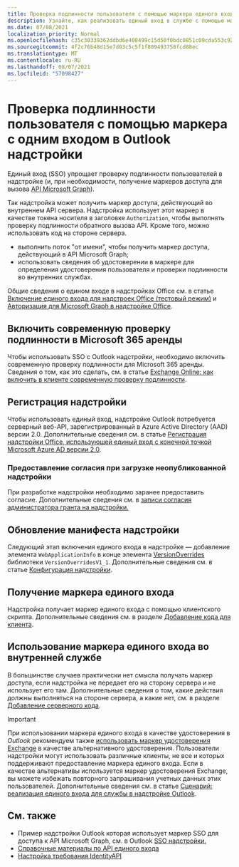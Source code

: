 ```yaml
---
title: Проверка подлинности пользователя с помощью маркера единого входа
description: Узнайте, как реализовать единый вход в службе с помощью маркера единого входа, предоставляемого надстройкой Outlook.
ms.date: 07/08/2021
localization_priority: Normal
ms.openlocfilehash: c35c30339362ddbd6e408499c15d50f0bdc0851c09cda553c92b0ae5cb72c7de
ms.sourcegitcommit: 4f2c76b48d15e7d03c5c5f1f809493758fcd88ec
ms.translationtype: MT
ms.contentlocale: ru-RU
ms.lasthandoff: 08/07/2021
ms.locfileid: "57098427"
---
```

# <a name="authenticate-a-user-with-a-single-sign-on-token-in-an-outlook-add-in"></a>Проверка подлинности пользователя с помощью маркера с одним входом в Outlook надстройки

Единый вход (SSO) упрощает проверку подлинности пользователей в надстройке (и, при необходимости, получение маркеров доступа для вызова [API Microsoft Graph](/graph/overview)).

Так надстройка может получить маркер доступа, действующий во внутреннем API сервера. Надстройка использует этот маркер в качестве токена носителя в заголовке `Authorization`, чтобы выполнять проверку подлинности обратного вызова API. Кроме того, можно использовать код на стороне сервера.

- выполнить поток "от имени", чтобы получить маркер доступа, действующий в API Microsoft Graph;
- использовать сведения об удостоверении в маркере для определения удостоверения пользователя и проверки подлинности во внутренних службах.

Общие сведения о едином входе в надстройках Office см. в статье [Включение единого входа для надстроек Office (тестовый режим)](../develop/sso-in-office-add-ins.md) и [Авторизация для Microsoft Graph в надстройке Office](../develop/authorize-to-microsoft-graph.md).

## <a name="enable-modern-authentication-in-your-microsoft-365-tenancy"></a>Включить современную проверку подлинности в Microsoft 365 аренды

Чтобы использовать SSO с Outlook надстройки, необходимо включить современную проверку подлинности для Microsoft 365 аренды. Сведения о том, как это сделать, см. в статье [Exchange Online: как включить в клиенте современную проверку подлинности](https://social.technet.microsoft.com/wiki/contents/articles/32711.exchange-online-how-to-enable-your-tenant-for-modern-authentication.aspx).

## <a name="register-your-add-in"></a>Регистрация надстройки

Чтобы использовать единый вход, надстройке Outlook потребуется серверный веб-API, зарегистрированный в Azure Active Directory (AAD) версии 2.0. Дополнительные сведения см. в статье [Регистрация надстройки Office, использующей единый вход с конечной точкой Microsoft Azure AD версии 2.0](../develop/register-sso-add-in-aad-v2.md).

### <a name="provide-consent-when-sideloading-an-add-in"></a>Предоставление согласия при загрузке неопубликованной надстройки

При разработке надстройки необходимо заранее предоставить согласие. Дополнительные сведения см. в [записи согласия администратора гранта на надстройки.](../develop/grant-admin-consent-to-an-add-in.md)

## <a name="update-the-add-in-manifest"></a>Обновление манифеста надстройки

Следующий этап включения единого входа в надстройке — добавление элемента `WebApplicationInfo` в конце элемента [VersionOverrides](../reference/manifest/versionoverrides.md) библиотеки `VersionOverridesV1_1`. Дополнительные сведения см. в статье [Конфигурация надстройки](../develop/sso-in-office-add-ins.md#configure-the-add-in).

## <a name="get-the-sso-token"></a>Получение маркера единого входа

Надстройка получает маркер единого входа с помощью клиентского скрипта. Дополнительные сведения см. в разделе [Добавление кода для клиента](../develop/sso-in-office-add-ins.md#add-client-side-code).

## <a name="use-the-sso-token-at-the-back-end"></a>Использование маркера единого входа во внутренней службе

В большинстве случаев практически нет смысла получать маркер доступа, если надстройка не передает его на сторону сервера и не использует его там. Дополнительные сведения о том, какие действия должны выполняться на стороне сервера, а какие нет, см. в разделе [Добавление серверного кода](../develop/sso-in-office-add-ins.md#add-server-side-code).

> [!IMPORTANT]
> При использовании маркера единого входа в качестве удостоверения в *Outlook* рекомендуем также [использовать маркер удостоверения Exchange](authenticate-a-user-with-an-identity-token.md) в качестве альтернативного удостоверения. Пользователи надстройки могут использовать различные клиенты, не все и которых поддерживают предоставление маркера единого входа. Если в качестве альтернативы используется маркер удостоверения Exchange, вы можете избежать повторного запрашивания учетных данных этих пользователей. Дополнительные сведения см. в статье [Сценарий: реализация единого входа для службы в надстройке Outlook](implement-sso-in-outlook-add-in.md).

## <a name="see-also"></a>См. также

- Пример надстройки Outlook которая использует маркер SSO для доступа к API Microsoft Graph, см. в Outlook [SSO надстройки.](https://github.com/OfficeDev/Outlook-Add-in-SSO)
- [Справочные материалы по API единого входа](../develop/sso-in-office-add-ins.md#sso-api-reference)
- [Настройка требования IdentityAPI](../reference/requirement-sets/identity-api-requirement-sets.md)
